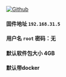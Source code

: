 [![Github](https://img.shields.io/badge/Release文件可在国内加速站下载-FC7C0D?logo=github&logoColor=fff&labelColor=000&style=for-the-badge)](https://wkdaily.cpolar.top/archives/1) 
#### 固件地址 `192.168.31.5`
#### 用户名 `root` 密码：无
#### 默认软件包大小 4GB 
#### 默认带docker

